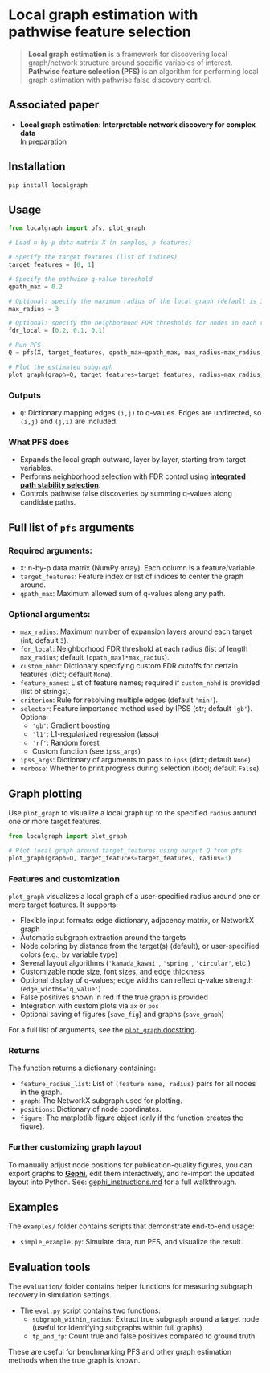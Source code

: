 # Local graph estimation with pathwise feature selection

> **Local graph estimation** is a framework for discovering local graph/network structure around specific variables of interest. **Pathwise feature selection (PFS)** is an algorithm for performing local graph estimation with pathwise false discovery control.

## Associated paper

- **Local graph estimation: Interpretable network discovery for complex data**  
	In preparation

## Installation
```
pip install localgraph
```

## Usage
```python
from localgraph import pfs, plot_graph

# Load n-by-p data matrix X (n samples, p features)

# Specify the target features (list of indices)
target_features = [0, 1]

# Specify the pathwise q-value threshold
qpath_max = 0.2

# Optional: specify the maximum radius of the local graph (default is 3)
max_radius = 3

# Optional: specify the neighborhood FDR thresholds for nodes in each radius
fdr_local = [0.2, 0.1, 0.1]

# Run PFS
Q = pfs(X, target_features, qpath_max=qpath_max, max_radius=max_radius, fdr_local=fdr_local)

# Plot the estimated subgraph
plot_graph(graph=Q, target_features=target_features, radius=max_radius)
```

### Outputs
- `Q`: Dictionary mapping edges `(i,j)` to q-values. Edges are undirected, so `(i,j)` and `(j,i)` are included.

### What PFS does
- Expands the local graph outward, layer by layer, starting from target variables.
- Performs neighborhood selection with FDR control using [**integrated path stability selection**](https://github.com/omelikechi/ipss).
- Controls pathwise false discoveries by summing q-values along candidate paths.

## Full list of `pfs` arguments

### Required arguments:
- `X`: n-by-p data matrix (NumPy array). Each column is a feature/variable.
- `target_features`: Feature index or list of indices to center the graph around.
- `qpath_max`: Maximum allowed sum of q-values along any path.

### Optional arguments:
- `max_radius`: Maximum number of expansion layers around each target (int; default `3`).
- `fdr_local`: Neighborhood FDR threshold at each radius (list of length `max_radius`; default `[qpath_max]*max_radius`).
- `custom_nbhd`: Dictionary specifying custom FDR cutoffs for certain features (dict; default `None`).
- `feature_names`: List of feature names; required if `custom_nbhd` is provided (list of strings).
- `criterion`: Rule for resolving multiple edges (default `'min'`).
- `selector`: Feature importance method used by IPSS (str; default `'gb'`). Options:
	- `'gb'`: Gradient boosting
	- `'l1'`: L1-regularized regression (lasso)
	- `'rf'`: Random forest
	- Custom function (see `ipss_args`)
- `ipss_args`: Dictionary of arguments to pass to `ipss` (dict; default `None`)
- `verbose`: Whether to print progress during selection (bool; default `False`)

## Graph plotting

Use `plot_graph` to visualize a local graph up to the specified `radius` around one or more target features.

```python
from localgraph import plot_graph

# Plot local graph around target_features using output Q from pfs
plot_graph(graph=Q, target_features=target_features, radius=3)
```

### Features and customization
`plot_graph` visualizes a local graph of a user-specified radius around one or more target features. It supports:
- Flexible input formats: edge dictionary, adjacency matrix, or NetworkX graph
- Automatic subgraph extraction around the targets
- Node coloring by distance from the target(s) (default), or user-specified colors (e.g., by variable type)
- Several layout algorithms (`'kamada_kawai'`, `'spring'`, `'circular'`, etc.)
- Customizable node size, font sizes, and edge thickness
- Optional display of q-values; edge widths can reflect q-value strength (`edge_widths='q_value'`)
- False positives shown in red if the true graph is provided
- Integration with custom plots via `ax` or `pos`
- Optional saving of figures (`save_fig`) and graphs (`save_graph`)

For a full list of arguments, see the [`plot_graph` docstring](./localgraph/plotting/plot_graph.py).

### Returns
The function returns a dictionary containing:
- `feature_radius_list`: List of `(feature name, radius)` pairs for all nodes in the graph.
- `graph`: The NetworkX subgraph used for plotting.
- `positions`: Dictionary of node coordinates.
- `figure`: The matplotlib figure object (only if the function creates the figure).

### Further customizing graph layout

To manually adjust node positions for publication-quality figures, you can export graphs to [**Gephi**](https://gephi.org/), edit them interactively, and re-import the updated layout into Python. See: [gephi_instructions.md](./gephi_instructions.md) for a full walkthrough.

## Examples

The `examples/` folder contains scripts that demonstrate end-to-end usage:

- `simple_example.py`: Simulate data, run PFS, and visualize the result.

## Evaluation tools

The `evaluation/` folder contains helper functions for measuring subgraph recovery in simulation settings.

- The `eval.py` script contains two functions:
	- `subgraph_within_radius`: Extract true subgraph around a target node (useful for identifying subgraphs within full graphs)
	- `tp_and_fp`: Count true and false positives compared to ground truth

These are useful for benchmarking PFS and other graph estimation methods when the true graph is known.










